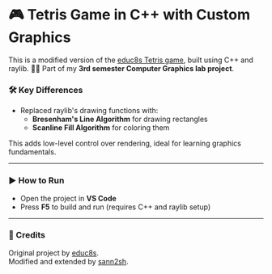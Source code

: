 # 🎮 Tetris Game in C++ with Custom Graphics

This is a modified version of the [educ8s Tetris game](https://github.com/educ8s/Cpp-Tetris-Game-with-raylib), built using C++ and raylib.
🧑‍💻 Part of my **3rd semester Computer Graphics lab project**.
### 🛠️ Key Differences
- Replaced raylib's drawing functions with:
  - **Bresenham's Line Algorithm** for drawing rectangles
  - **Scanline Fill Algorithm** for coloring them

This adds low-level control over rendering, ideal for learning graphics fundamentals.

---

### ▶️ How to Run
- Open the project in **VS Code**
- Press **F5** to build and run (requires C++ and raylib setup)

---

### 🙏 Credits
Original project by [educ8s](https://github.com/educ8s).  
Modified and extended by [sann2sh](https://github.com/sann2sh).